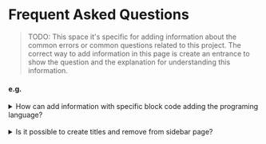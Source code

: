 # Frequent Asked Questions

> TODO: This space it's specific for adding information about the common errors or common questions
> related to this project. The correct way to add information in this page is create an entrance to
> show the question and the explanation for understanding this information.

#### e.g.

<details>
<summary>How can add information with specific block code adding the programing language?</summary>
<p>

```go
import (
  "fmt"
)

func main() {
  fmt.Println("Hello World!!!")
}
```

</p>
</details>

</br>

<details>
<summary>Is it possible to create titles and remove from sidebar page?</summary>
<p>

Yes, it's possible you only need to use the simple code `{docsify-ignore}` to avoid to show the title in the sidebar page.

</p>
</details>
